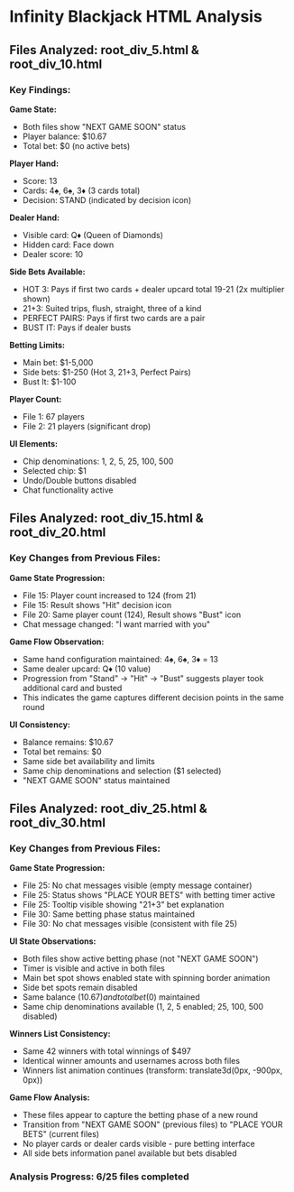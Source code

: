 # Infinity Blackjack HTML Analysis

## Files Analyzed: root_div_5.html & root_div_10.html

### Key Findings:

**Game State:**
- Both files show "NEXT GAME SOON" status
- Player balance: $10.67
- Total bet: $0 (no active bets)

**Player Hand:**
- Score: 13
- Cards: 4♠, 6♠, 3♦ (3 cards total)
- Decision: STAND (indicated by decision icon)

**Dealer Hand:**
- Visible card: Q♦ (Queen of Diamonds)
- Hidden card: Face down
- Dealer score: 10

**Side Bets Available:**
- HOT 3: Pays if first two cards + dealer upcard total 19-21 (2x multiplier shown)
- 21+3: Suited trips, flush, straight, three of a kind
- PERFECT PAIRS: Pays if first two cards are a pair
- BUST IT: Pays if dealer busts

**Betting Limits:**
- Main bet: $1-5,000
- Side bets: $1-250 (Hot 3, 21+3, Perfect Pairs)
- Bust It: $1-100

**Player Count:**
- File 1: 67 players
- File 2: 21 players (significant drop)

**UI Elements:**
- Chip denominations: 1, 2, 5, 25, 100, 500
- Selected chip: $1
- Undo/Double buttons disabled
- Chat functionality active

## Files Analyzed: root_div_15.html & root_div_20.html

### Key Changes from Previous Files:

**Game State Progression:**
- File 15: Player count increased to 124 (from 21)
- File 15: Result shows "Hit" decision icon
- File 20: Same player count (124), Result shows "Bust" icon
- Chat message changed: "İ want married with you"

**Game Flow Observation:**
- Same hand configuration maintained: 4♠, 6♠, 3♦ = 13
- Same dealer upcard: Q♦ (10 value)
- Progression from "Stand" → "Hit" → "Bust" suggests player took additional card and busted
- This indicates the game captures different decision points in the same round

**UI Consistency:**
- Balance remains: $10.67
- Total bet remains: $0
- Same side bet availability and limits
- Same chip denominations and selection ($1 selected)
- "NEXT GAME SOON" status maintained

## Files Analyzed: root_div_25.html & root_div_30.html

### Key Changes from Previous Files:

**Game State Progression:**
- File 25: No chat messages visible (empty message container)
- File 25: Status shows "PLACE YOUR BETS" with betting timer active
- File 25: Tooltip visible showing "21+3" bet explanation
- File 30: Same betting phase status maintained
- File 30: No chat messages visible (consistent with file 25)

**UI State Observations:**
- Both files show active betting phase (not "NEXT GAME SOON")
- Timer is visible and active in both files
- Main bet spot shows enabled state with spinning border animation
- Side bet spots remain disabled
- Same balance ($10.67) and total bet ($0) maintained
- Same chip denominations available (1, 2, 5 enabled; 25, 100, 500 disabled)

**Winners List Consistency:**
- Same 42 winners with total winnings of $497
- Identical winner amounts and usernames across both files
- Winners list animation continues (transform: translate3d(0px, -900px, 0px))

**Game Flow Analysis:**
- These files appear to capture the betting phase of a new round
- Transition from "NEXT GAME SOON" (previous files) to "PLACE YOUR BETS" (current files)
- No player cards or dealer cards visible - pure betting interface
- All side bets information panel available but bets disabled

### Analysis Progress: 6/25 files completed